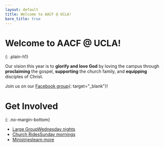 ```yaml
---
layout: default
title: Welcome to AACF @ UCLA!
bare_title: true
---
```


<div class="text-panel" markdown="1">

# Welcome to AACF @ UCLA!
{: .plain-h1}

Our vision this year is to **glorify and love God** by loving the campus through **proclaiming** the gospel, **supporting** the church family, and **equipping** disciples of Christ.

Join us on our [Facebook group](https://www.facebook.com/groups/467173423834155/){: target="_blank"}!

</div>

# Get Involved
{: .no-margin-bottom}

<div class="link-tile-list" markdown="1">

* [<span class="link-tile-title">Large Group</span>Wednesday nights](/large-group)
* [<span class="link-tile-title">Church Rides</span>Sunday mornings](/church-rides)
* [<span class="link-tile-title">Ministries</span>learn more](/ministries)

</div>
